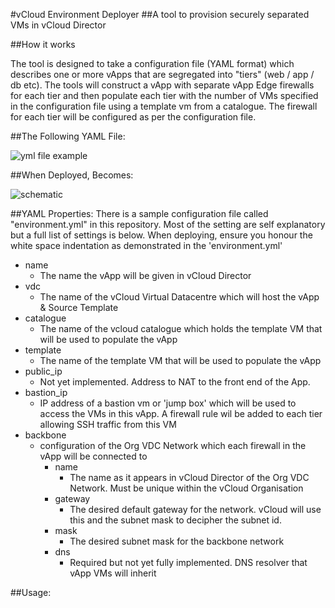 #vCloud Environment Deployer
##A tool to provision securely separated VMs in vCloud Director

##How it works

The tool is designed to take a configuration file (YAML format) which describes one or more vApps that are segregated into "tiers" (web / app / db etc). The tools will construct a vApp with separate vApp Edge firewalls for each tier and then populate each tier with the number of VMs specified in the configuration file using a template vm from a catalogue.
The firewall for each tier will be configured as per the configuration file.

##The Following YAML File:

![yml file example](https://github.com/tlawrence/scripts/blob/master/3tier_demo/images/yaml_file.jpg)

##When Deployed, Becomes:

![schematic](https://github.com/tlawrence/scripts/blob/master/3tier_demo/images/deployed_vapp.jpg)

##YAML Properties:
There is a sample configuration file called "environment.yml" in this repository. Most of the setting are self explanatory but a full list of settings is below. When deploying, ensure you honour the white space indentation as demonstrated in the 'environment.yml'

* name
  *  The name the vApp will be given in vCloud Director
* vdc
  * The name of the vCloud Virtual Datacentre which will host the vApp & Source Template
* catalogue
  * The name of the vcloud catalogue which holds the template VM that will be used to populate the vApp
* template
  * The name of the template VM that will be used to populate the vApp
* public_ip
  * Not yet implemented. Address to NAT to the front end of the App. 
* bastion_ip
  * IP address of a bastion vm or 'jump box' which will be used to access the VMs in this vApp. A firewall rule wil be added to each tier allowing SSH traffic from this VM
* backbone
  * configuration of the Org VDC Network which each firewall in the vApp will be connected to
    * name
      * The name as it appears in vCloud Director of the Org VDC Network. Must be unique within the vCloud Organisation
    * gateway
      * The desired default gateway for the network. vCloud will use this and the subnet mask to decipher the subnet id.
    * mask
      * The desired subnet mask for the backbone network
    * dns
      * Required but not yet fully implemented. DNS resolver that vApp VMs will inherit



##Usage:


